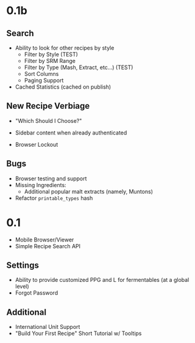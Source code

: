 0.1b
====

Search
--------------
* Ability to look for other recipes by style
    * Filter by Style (TEST)
    * Filter by SRM Range
    * Filter by Type (Mash, Extract, etc...) (TEST)
    * Sort Columns
    * Paging Support
* Cached Statistics (cached on publish)

New Recipe Verbiage
--------------
* "Which Should I Choose?"
* Sidebar content when already authenticated

* Browser Lockout

Bugs
--------------
* Browser testing and support
* Missing Ingredients:
    - Additional popular malt extracts (namely, Muntons)
* Refactor `printable_types` hash

0.1
====

* Mobile Browser/Viewer
* Simple Recipe Search API

Settings
--------
* Ability to provide customized PPG and L for fermentables (at a global level)
* Forgot Password

Additional
----------
* International Unit Support
* "Build Your First Recipe" Short Tutorial w/ Tooltips
